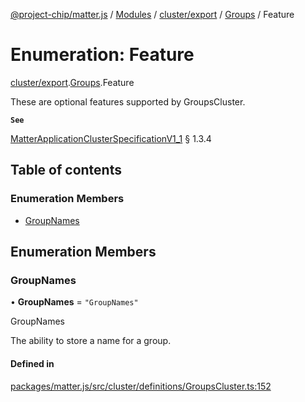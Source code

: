 [@project-chip/matter.js](../README.md) / [Modules](../modules.md) / [cluster/export](../modules/cluster_export.md) / [Groups](../modules/cluster_export.Groups.md) / Feature

# Enumeration: Feature

[cluster/export](../modules/cluster_export.md).[Groups](../modules/cluster_export.Groups.md).Feature

These are optional features supported by GroupsCluster.

**`See`**

[MatterApplicationClusterSpecificationV1_1](../interfaces/spec_export.MatterApplicationClusterSpecificationV1_1.md) § 1.3.4

## Table of contents

### Enumeration Members

- [GroupNames](cluster_export.Groups.Feature.md#groupnames)

## Enumeration Members

### GroupNames

• **GroupNames** = ``"GroupNames"``

GroupNames

The ability to store a name for a group.

#### Defined in

[packages/matter.js/src/cluster/definitions/GroupsCluster.ts:152](https://github.com/project-chip/matter.js/blob/ac2c2688/packages/matter.js/src/cluster/definitions/GroupsCluster.ts#L152)
